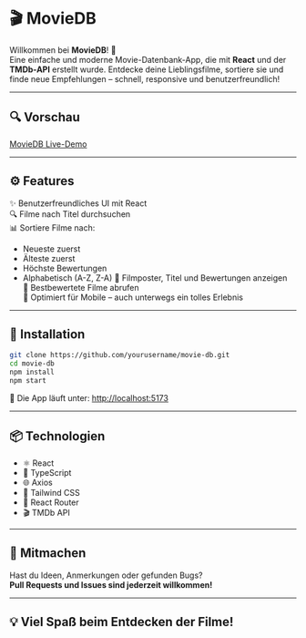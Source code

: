 
# 🎬 MovieDB

Willkommen bei **MovieDB**! 🍿  
Eine einfache und moderne Movie-Datenbank-App, die mit **React** und der **TMDb-API** erstellt wurde. Entdecke deine Lieblingsfilme, sortiere sie und finde neue Empfehlungen – schnell, responsive und benutzerfreundlich!

---

## 🔍 Vorschau

[MovieDB Live-Demo](https://react-pokemon-ten.vercel.app)

---

## ⚙️ Features

✨ Benutzerfreundliches UI mit React  
🔍 Filme nach Titel durchsuchen  
📊 Sortiere Filme nach:
- Neueste zuerst
- Älteste zuerst
- Höchste Bewertungen
- Alphabetisch (A-Z, Z-A)
🎥 Filmposter, Titel und Bewertungen anzeigen  
🌟 Bestbewertete Filme abrufen  
📱 Optimiert für Mobile – auch unterwegs ein tolles Erlebnis

---

## 🚀 Installation

```bash
git clone https://github.com/yourusername/movie-db.git
cd movie-db
npm install
npm start
```

🔗 Die App läuft unter: [http://localhost:5173](http://localhost:5173)

---

## 📦 Technologien

- ⚛️ React
- 📝 TypeScript
- 🌐 Axios
- 🎨 Tailwind CSS
- 🔄 React Router
- 🎬 TMDb API

---

## 🤝 Mitmachen

Hast du Ideen, Anmerkungen oder gefunden Bugs?  
**Pull Requests und Issues sind jederzeit willkommen!**

---

## 💡 Viel Spaß beim Entdecken der Filme!
